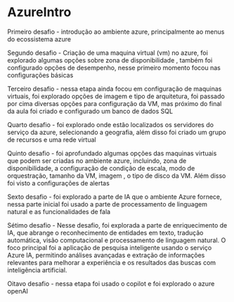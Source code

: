 # AzureIntro

Primeiro desafio - introdução ao ambiente azure, principalmente ao menus do ecossistema azure

Segundo desafio - Criação de uma maquina virtual (vm) no azure, foi explorado algumas opções sobre zona de disponibilidade , também foi configurado opções de desempenho, nesse primeiro momento focou nas configurações básicas

Terceiro desafio - nessa etapa ainda focou em configuração de maquinas virtuais, foi explorado opções de imagem e tipo de arquitetura, foi passado por cima diversas opções para configuração da VM, mas próximo do final da aula
foi criado e configurado um banco de dados SQL

Quarto desafio - foi explorado onde estão localizados os servidores do serviço da azure, selecionando a geografia, além disso foi criado um grupo de recursos e uma rede virtual 

Quinto desafio - foi aprofundado algumas opções das maquinas virtuais que podem ser criadas no ambiente azure, incluindo, zona de disponibilidade,  a configuração de condição de escala, modo de orquestração, tamanho da VM, imagem ,
o tipo de disco da VM. Além disso foi visto a configurações de alertas  

Sexto desafio - foi explorado a parte de IA que o ambiente Azure fornece, nessa parte inicial foi usado a parte de processamento de linguagem natural e as funcionalidades de fala 

Sétimo desafio - Nesse desafio, foi explorada a parte de enriquecimento de IA, que abrange o reconhecimento de entidades em texto, tradução automática, visão computacional e processamento de linguagem natural. O foco principal foi a aplicação de pesquisa inteligente usando o serviço Azure IA, permitindo análises avançadas e extração de informações relevantes para melhorar a experiência e os resultados das buscas com inteligência artificial.

Oitavo desafio - nessa etapa foi usado o copilot e foi explorado o azure openAI
